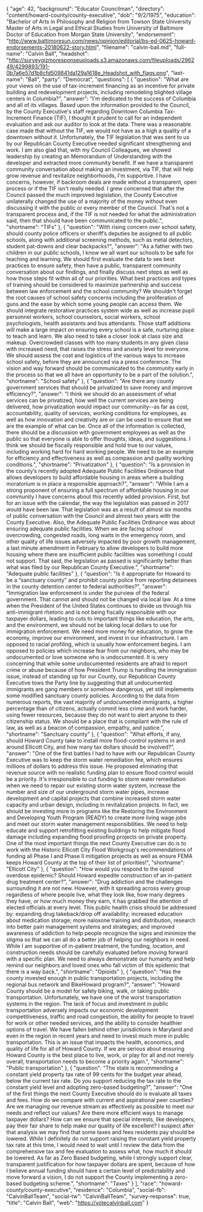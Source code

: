 {
  "age": 42,
  "background": "Educator Councilman",
  "directory": "content/howard-county/county-executive",
  "dob": "9/2/1975",
  "education": "Bachelor of Arts in Philosophy and Religion from Towson State University Master of Arts in Legal and Ethical Studies from University of Baltimore Doctor of Education from Morgan State University",
  "endorsement": "http://www.baltimoresun.com/news/opinion/editorial/bs-ed-0625-howard-endorsements-20180622-story.html",
  "filename": "calvin-ball.md",
  "full-name": "Calvin Ball",
  "headshot": "http://surveygizmoresponseuploads.s3.amazonaws.com/fileuploads/296249/4299893/191-0b7a6e57d1b8cfd509841da129a1618e_Headshot_with_flags.png",
  "last-name": "Ball",
  "party": "Democrat",
  "questions": [
    {
      "question": "What are your views on the use of tax-increment financing as an incentive for private building and redevelopment projects, including remodeling blighted village centers in Columbia?",
      "answer": "I'm dedicated to the success of Columbia and all of its villages. Based upon the information provided to the Council, by the County Executive's staff regarding Downtown Columbia Tax-Increment Finance (TIF), I thought it prudent to call for an independent evaluation and ask our auditor to look at the data.  There was a reasonable case made that without the TIF, we would not have as a high a quality of a downtown without it.  Unfortunately, the TIF legislation that was sent to us by our Republican County Executive needed significant strengthening and work.  I am also glad that, with my Council Colleagues, we showed leadership by creating an Memorandum of Understanding with the developer and extracted more community benefit.  If we have a transparent community conversation about making an investment, via TIF, that will help grow revenue and revitalize neighborhoods, I'm supportive. I have concerns, however, if backroom deals are made without a transparent, open process or if the TIF isn't really needed. I grew concerned that after the Council passed the much improved legislation, the County Executive unilaterally changed the use of a majority of the money without even discussing it with the public or every member of the Council. That's not a transparent process and, if the TIF is not needed for what the administration said, then that should have been communicated to the public.",
      "shortname": "TIFs"
    },
    {
      "question": "With rising concern over school safety, should county police officers or sheriff’s deputies be assigned to all public schools, along with additional screening methods, such as metal detectors, student pat-downs and clear backpacks?",
      "answer": "As a father with two children in our public schools, I know we all want our schools to be safe for teaching and learning.  We should first evaluate the data to see best practices to ensure safety, then have a public, transparent community conversation about our findings, and finally discuss next steps as well as how those steps fit within all of our priorities.  What best practices and types of training should be considered to maximize partnership and success between law enforcement and the school community?  We shouldn't forget the root causes of school safety concerns including the proliferation of guns and the ease by which some young people can access them.  We should integrate restorative practices system wide as well as increase pupil personnel workers, school counselors, social workers, school psychologists, health assistants and bus attendants.  Those staff additions will make a large impact on ensuring every school is a safe, nurturing place to teach and learn. We also need to take a closer look at class size and makeup.  Overcrowded classes with too many students in any given class with increased need, that raises the stress and anxiety level for everyone.  We should assess the cost and logistics of the various ways to increase school safety, before they are announced via a press conference. The vision and way forward should be communicated to the community early in the process so that we all have an opportunity to be a part of the solution.",
      "shortname": "School safety"
    },
    {
      "question": "Are there any county government services that should be privatized to save money and improve efficiency?",
      "answer": "I think we should do an assessment of what services can be privatized, how well the current services are being delivered, how privatization would impact our community--as far as cost, accountability, quality of services, working conditions for employees, as well as how innovation and creativity are or can be used to ensure that we are the example of what can be.  Once all of the information is collected, there should be a discussion with government employees as well as the public so that everyone is able to offer thoughts, ideas, and suggestions. I think we should be fiscally responsible and hold true to our values, including working hard for hard working people. We need to be an example for efficiency and effectiveness as well as compassion and quality working conditions.",
      "shortname": "Privatization"
    },
    {
      "question": "Is a provision in the county’s recently adopted Adequate Public Facilities Ordinance that allows developers to build affordable housing in areas where a building moratorium is in place a responsible approach?",
      "answer": "While I am a strong proponent of ensuring a full spectrum of affordable housing in our community I have concerns about this recently added provision.  First, but for an issue with the calendar, the way the legislation was passed in 2017 would have been law.  That legislation was as a result of almost six months of public conversation with the Council and almost two years with the County Executive.  Also, the Adequate Public Facilities Ordinance was about ensuring adequate public facilities.  When we are facing school overcrowding, congested roads, long waits in the emergency room, and other quality of life issues adversely impacted by poor growth management, a last minute amendment in February to allow developers to build more housing where there are insufficient public facilities was something I could not support. That said, the legislation as passed is significantly better than what was filed by our Republican County Executive.",
      "shortname": "Adequate public facilities"
    },
    {
      "question": "Is it appropriate for Howard to be a “sanctuary county” and prohibit county police from reporting detainees in the county detention center to federal authorities?",
      "answer": "Immigration law enforcement is under the purview of the federal government.  That cannot and should not be changed via local law.  At a time when the President of the United States continues to divide us through his anti-immigrant rhetoric and is not being fiscally responsible with our taxpayer dollars, leading to cuts to important things like education, the arts, and the environment, we should not be taking local dollars to use for immigration enforcement.  We need more money for education, to grow the economy, improve our environment, and invest in our infrastructure.  I am opposed to racial profiling, which is usually how enforcement begins. I am opposed to policies which increase fear from our neighbors, who may be undocumented or love someone who is undocumented. It is very concerning that while some undocumented residents are afraid to report crime or abuse because of how President Trump is handling the immigration issue, instead of standing up for our County, our Republican County Executive tows the Party line by suggesting that all undocumented immigrants are gang members or somehow dangerous, yet still implements some modified sanctuary county policies.  According to the data from numerous reports, the vast majority of undocumented immigrants, a higher percentage than of citizens, actually commit less crime and work harder, using fewer resources, because they do not want to alert anyone to their citizenship status.  We should be a place that is compliant with the rule of law, as well as a beacon of compassion, empathy, and justice.",
      "shortname": "Sanctuary county"
    },
    {
      "question": "What efforts, if any, should Howard County take to install more flood-control systems in and around Ellicott City, and how many tax dollars should be involved?",
      "answer": "One of the first battles I had to have with our Republican County Executive was to keep the storm water remediation fee, which ensures millions of dollars to address this issue. He proposed eliminating that revenue source with no realistic funding plan to ensure flood control would be a priority. It's irresponsible to cut funding to storm water remediation when we need to repair our existing storm water system, increase the number and size of our underground storm water pipes, increase development and capital projects that combine increased storm water capacity and urban design, including in revitalization projects.  In fact, we should be investing more in programs like the Restoring the Environment and Developing Youth Program (READY) to create more living wage jobs and meet our storm water management responsibilities. We need to help educate and support retrofitting existing buildings to help mitigate flood damage including expanding flood proofing projects on private property. One of the most important things the next County Executive can do is to work with the Historic Ellicott City Flood Workgroup's recommendations of funding all Phase I and  Phase II mitigation projects as well as ensure FEMA keeps Howard County at the top of their list of priorities!",
      "shortname": "Ellicott City"
    },
    {
      "question": "How would you respond to the opiod overdose epidemic? Should Howard expedite construction of an in-patient drug treatment center?",
      "answer": "Drug addiction and the challenges surrounding it are not new.  However, with it spreading across every group regardless of where people live, what they look like, how many degrees they have, or how much money they earn, it has grabbed the attention of elected officials at every level. This public health crisis should be addressed by: expanding drug takeback/drop off availability; increased education about medication storage; more naloxone training and distribution, research into better pain management systems and strategies; and improved awareness of addiction to help people recognize the signs and minimize the stigma so that we can all do a better job of helping our neighbors in need. While I am supportive of in-patient treatment, the funding, location, and construction needs should be carefully evaluated before moving forward with a specific plan. We need to always demonstrate our humanity and help remind our neighbors and loved ones who fall victim of this epidemic that there is a way back.",
      "shortname": "Opioids"
    },
    {
      "question": "Has the county invested enough in public transportation projects, including the regional bus network and BikeHoward program?",
      "answer": "Howard County should be a model for safely biking, walk, or taking public transportation. Unfortunately, we have one of the worst transportation systems in the region.  The lack of focus and investment in public transportation adversely impacts our economic development competitiveness, traffic and road congestion, the ability for people to travel for work or other needed services, and the ability to consider healthier options of travel.  We have fallen behind other jurisdictions in Maryland and even in the region in recent years and need to invest much more in public transportation. This is an issue that impacts the health, economics, and quality of life for all of Howard County. If we are serious about ensuring Howard County is the best place to live, work, or play for all and not merely overall, transportation needs to become a priority again.",
      "shortname": "Public transportation"
    },
    {
      "question": "The state is recommending a constant yield property tax rate of 99 cents for the budget year ahead, below the current tax rate. Do you support reducing the tax rate to the constant yield level and adopting zero-based budgeting?",
      "answer": "One of the first things the next County Executive should do is evaluate all taxes and fees.  How do we compare with current and aspirational peer counties?  Are we managing our revenue stream as effectively as possible to meet our needs and reflect our values?   Are there more efficient ways to manage taxpayer dollars?  How can we ensure that special interests, like developers, pay their fair share to help make our quality of life excellent? I suspect after that analysis we may find that some taxes and fees residents pay should be lowered.  While I definitely do not support raising the constant yield property tax rate at this time, I would need to wait until I review the data from the comprehensive tax and fee evaluation to assess what, how much it should be lowered. As far as Zero Based budgeting, while I strongly support clear, transparent justification for how taxpayer dollars are spent, because of how I believe annual funding should have a certain level of predictability and move forward a vision, I do not support the County implementing a zero-based budgeting scheme.",
      "shortname": "Taxes"
    }
  ],
  "race": "howard-county/county-executive",
  "residence": "Columbia",
  "social-fb": "CalvinBallTeam",
  "social-tw": "CalvinBallTeam",
  "survey-response": true,
  "title": "Calvin Ball",
  "web": "https://votecalvinball.com"
}
